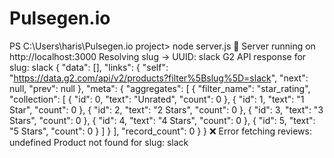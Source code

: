 # Pulsegen.io

PS C:\Users\haris\Pulsegen.io project> node server.js
🚀 Server running on http://localhost:3000
Resolving slug → UUID: slack
G2 API response for slug: slack {
  "data": [],
  "links": {
    "self": "https://data.g2.com/api/v2/products?filter%5Bslug%5D=slack",
    "next": null,
    "prev": null
  },
  "meta": {
    "aggregates": [
      {
        "filter_name": "star_rating",
        "collection": [
          {
            "id": 0,
            "text": "Unrated",
            "count": 0
          },
          {
            "id": 1,
            "text": "1 Star",
            "count": 0
          },
          {
            "id": 2,
            "text": "2 Stars",
            "count": 0
          },
          {
            "id": 3,
            "text": "3 Stars",
            "count": 0
          },
          {
            "id": 4,
            "text": "4 Stars",
            "count": 0
          },
          {
            "id": 5,
            "text": "5 Stars",
            "count": 0
          }
        ]
      }
    ],
    "record_count": 0
  }
}
❌ Error fetching reviews: undefined Product not found for slug: slack
